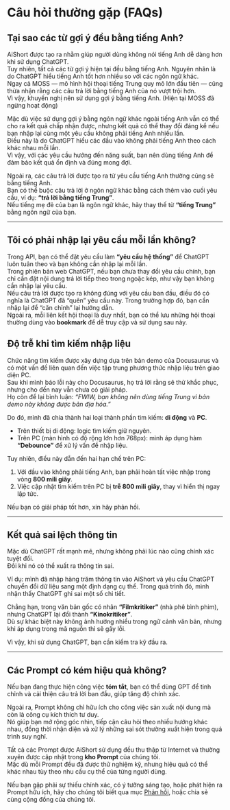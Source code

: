 # Câu hỏi thường gặp (FAQs)

## Tại sao các từ gợi ý đều bằng tiếng Anh?

AiShort được tạo ra nhằm giúp người dùng không nói tiếng Anh dễ dàng hơn khi sử dụng ChatGPT.  
Tuy nhiên, tất cả các từ gợi ý hiện tại đều bằng tiếng Anh. Nguyên nhân là do ChatGPT hiểu tiếng Anh tốt hơn nhiều so với các ngôn ngữ khác.  
Ngay cả MOSS — mô hình hội thoại tiếng Trung quy mô lớn đầu tiên — cũng thừa nhận rằng các câu trả lời bằng tiếng Anh của nó vượt trội hơn.  
Vì vậy, khuyến nghị nên sử dụng gợi ý bằng tiếng Anh. (Hiện tại MOSS đã ngừng hoạt động)

Mặc dù việc sử dụng gợi ý bằng ngôn ngữ khác ngoài tiếng Anh vẫn có thể cho ra kết quả chấp nhận được, nhưng kết quả có thể thay đổi đáng kể nếu bạn nhập lại cùng một yêu cầu không phải tiếng Anh nhiều lần.  
Điều này là do ChatGPT hiểu các đầu vào không phải tiếng Anh theo cách khác nhau mỗi lần.  
Vì vậy, với các yêu cầu hướng đến năng suất, bạn nên dùng tiếng Anh để đảm bảo kết quả ổn định và đúng mong đợi.  

Ngoài ra, các câu trả lời được tạo ra từ yêu cầu tiếng Anh thường cũng sẽ bằng tiếng Anh.  
Bạn có thể buộc câu trả lời ở ngôn ngữ khác bằng cách thêm vào cuối yêu cầu, ví dụ: **“trả lời bằng tiếng Trung”**.  
Nếu tiếng mẹ đẻ của bạn là ngôn ngữ khác, hãy thay thế từ **“tiếng Trung”** bằng ngôn ngữ của bạn.

---

## Tôi có phải nhập lại yêu cầu mỗi lần không?

Trong API, bạn có thể đặt yêu cầu làm **“yêu cầu hệ thống”** để ChatGPT luôn tuân theo và bạn không cần nhập lại mỗi lần.  
Trong phiên bản web ChatGPT, nếu bạn chưa thay đổi yêu cầu chính, bạn chỉ cần đặt nội dung trả lời tiếp theo trong ngoặc kép, như vậy bạn không cần nhập lại yêu cầu.  
Nếu câu trả lời được tạo ra không đúng với yêu cầu ban đầu, điều đó có nghĩa là ChatGPT đã “quên” yêu cầu này. Trong trường hợp đó, bạn cần nhập lại để “căn chỉnh” lại hướng dẫn.  
Ngoài ra, mỗi liên kết hội thoại là duy nhất, bạn có thể lưu những hội thoại thường dùng vào **bookmark** để dễ truy cập và sử dụng sau này.


## Độ trễ khi tìm kiếm nhập liệu

Chức năng tìm kiếm được xây dựng dựa trên bản demo của Docusaurus và có một vấn đề liên quan đến việc tập trung phương thức nhập liệu trên giao diện PC.  
Sau khi mình báo lỗi này cho Docusaurus, họ trả lời rằng sẽ thử khắc phục, nhưng cho đến nay vẫn chưa có giải pháp.  
Họ còn để lại bình luận: *“FWIW, bạn không nên dùng tiếng Trung vì bản demo này không được bản địa hóa.”*  

Do đó, mình đã chia thành hai loại thành phần tìm kiếm: **di động** và **PC**.  
- Trên thiết bị di động: logic tìm kiếm giữ nguyên.  
- Trên PC (màn hình có độ rộng lớn hơn 768px): mình áp dụng hàm **“Debounce”** để xử lý vấn đề nhập liệu.  

Tuy nhiên, điều này dẫn đến hai hạn chế trên PC:  
1. Với đầu vào không phải tiếng Anh, bạn phải hoàn tất việc nhập trong vòng **800 mili giây**.  
2. Việc cập nhật tìm kiếm trên PC bị **trễ 800 mili giây**, thay vì hiển thị ngay lập tức.  

Nếu bạn có giải pháp tốt hơn, xin hãy phản hồi.

---

## Kết quả sai lệch thông tin

Mặc dù ChatGPT rất mạnh mẽ, nhưng không phải lúc nào cũng chính xác tuyệt đối.  
Đôi khi nó có thể xuất ra thông tin sai.  

Ví dụ: mình đã nhập hàng trăm thông tin vào AiShort và yêu cầu ChatGPT chuyển đổi dữ liệu sang một định dạng cụ thể. Trong quá trình đó, mình nhận thấy ChatGPT ghi sai một số chi tiết.  

Chẳng hạn, trong văn bản gốc có nhãn **“Filmkritiker”** (nhà phê bình phim), nhưng ChatGPT lại đổi thành **“Kinokritiker”**.  
Dù sự khác biệt này không ảnh hưởng nhiều trong ngữ cảnh văn bản, nhưng khi áp dụng trong mã nguồn thì sẽ gây lỗi.  

Vì vậy, khi sử dụng ChatGPT, bạn cần kiểm tra kỹ đầu ra.

---

## Các Prompt có kém hiệu quả không?

Nếu bạn đang thực hiện công việc **tóm tắt**, bạn có thể dùng GPT để tinh chỉnh và cải thiện câu trả lời ban đầu, giúp tăng độ chính xác.  

Ngoài ra, Prompt không chỉ hữu ích cho công việc sản xuất nội dung mà còn là công cụ kích thích tư duy.  
Nó giúp bạn mở rộng góc nhìn, tiếp cận câu hỏi theo nhiều hướng khác nhau, đồng thời nhận diện và xử lý những sai sót thường xuất hiện trong quá trình suy nghĩ.

Tất cả các Prompt được AiShort sử dụng đều thu thập từ Internet và thường xuyên được cập nhật trong **kho Prompt** của chúng tôi.  
Mặc dù mỗi Prompt đều đã được thử nghiệm kỹ, nhưng hiệu quả có thể khác nhau tùy theo nhu cầu cụ thể của từng người dùng.  

Nếu bạn gặp phải sự thiếu chính xác, có ý tưởng sáng tạo, hoặc phát hiện ra Prompt hữu ích, hãy cho chúng tôi biết qua mục [Phản hồi](/feedback), hoặc chia sẻ cùng cộng đồng của chúng tôi.

